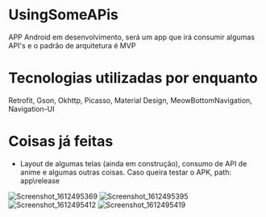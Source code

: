 # UsingSomeAPis

APP Android em desenvolvimento, será um app que irá consumir algumas API's e o padrão de arquitetura é MVP

# Tecnologias utilizadas por enquanto
Retrofit, Gson, Okhttp, Picasso, Material Design, MeowBottomNavigation, Navigation-UI

# Coisas já feitas

- Layout de algumas telas (ainda em construção), consumo de API de anime e algumas outras coisas. 
Caso queira testar o APK, path: app\release

![Screenshot_1612495369](https://user-images.githubusercontent.com/45019357/106986404-0e4b7880-674a-11eb-9ec6-9d55aaf70b81.png)
![Screenshot_1612495395](https://user-images.githubusercontent.com/45019357/106986528-4bb00600-674a-11eb-8d01-784870e458e9.png)
![Screenshot_1612495412](https://user-images.githubusercontent.com/45019357/106986532-4d79c980-674a-11eb-8c45-8bce05e63c77.png)
![Screenshot_1612495419](https://user-images.githubusercontent.com/45019357/106986533-4f438d00-674a-11eb-9e3a-42866bc85d11.png)
